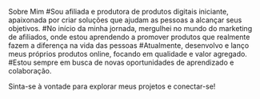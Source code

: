 Sobre Mim
#Sou afiliada e produtora de produtos digitais iniciante, apaixonada por criar soluções que ajudam as pessoas a alcançar seus objetivos.
#No início da minha jornada, mergulhei no mundo do marketing de afiliados, onde estou aprendendo a promover produtos que realmente fazem a
diferença na vida das pessoas
#Atualmente, desenvolvo e lanço meus próprios produtos online, focando em qualidade e valor agregado.
#Estou sempre em busca de novas oportunidades de aprendizado e colaboração.

Sinta-se à vontade para explorar meus projetos e conectar-se!
